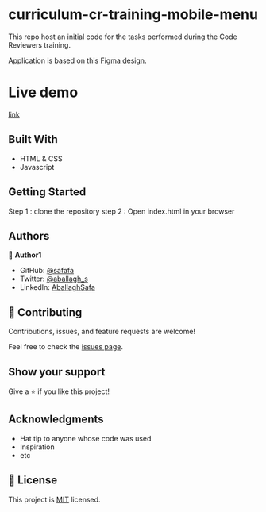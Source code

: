 # curriculum-cr-training-mobile-menu


This repo host an initial code for the tasks performed during the Code Reviewers training.

Application is based on this [Figma design](https://www.figma.com/file/t3EJUCAEViw3QasuJLPLVT/Microverse-Student-Potfolio-Templates-Main?node-id=1%3A1471).

# Live demo 
[link](https://safafa.github.io/mobile_menu/)


## Built With

- HTML & CSS
- Javascript


## Getting Started
Step 1 :  clone the repository 
step 2 : Open index.html in your browser

## Authors

👤 **Author1**

- GitHub: [@safafa](https://github.com/githubhandle)
- Twitter: [@aballagh_s](https://twitter.com/twitterhandle)
- LinkedIn: [AballaghSafa](https://linkedin.com/in/linkedinhandle)

## 🤝 Contributing

Contributions, issues, and feature requests are welcome!

Feel free to check the [issues page](../../issues/).

## Show your support

Give a ⭐️ if you like this project!

## Acknowledgments

- Hat tip to anyone whose code was used
- Inspiration
- etc

## 📝 License

This project is [MIT](./MIT.md) licensed.
